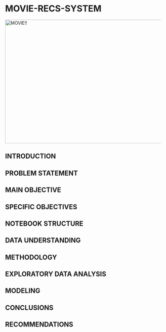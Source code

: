 # MOVIE-RECS-SYSTEM
<img src=...... alt="MOVIE!!" width="950" height="400">


## INTRODUCTION





## PROBLEM STATEMENT




## MAIN OBJECTIVE


## SPECIFIC OBJECTIVES



## NOTEBOOK STRUCTURE




## DATA UNDERSTANDING


## METHODOLOGY



## EXPLORATORY DATA ANALYSIS



## MODELING



## CONCLUSIONS



## RECOMMENDATIONS




